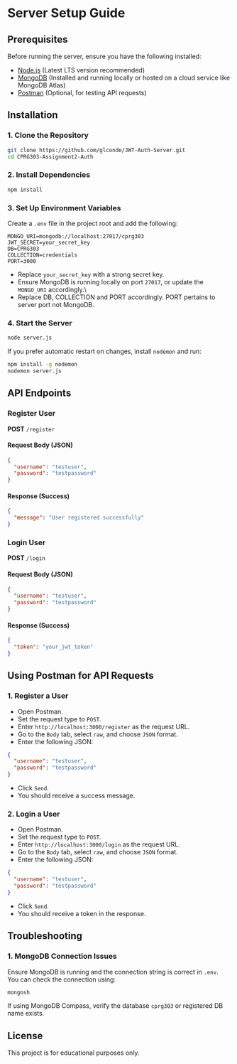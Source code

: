 # Server Setup Guide

## Prerequisites

Before running the server, ensure you have the following installed:

- [Node.js](https://nodejs.org/) (Latest LTS version recommended)
- [MongoDB](https://www.mongodb.com/try/download/community) (Installed and running locally or hosted on a cloud service like MongoDB Atlas)
- [Postman](https://www.postman.com/) (Optional, for testing API requests)

## Installation

### 1. Clone the Repository

```bash
git clone https://github.com/glconde/JWT-Auth-Server.git
cd CPRG303-Assignment2-Auth
```

### 2. Install Dependencies

```bash
npm install
```

### 3. Set Up Environment Variables

Create a `.env` file in the project root and add the following:

```
MONGO_URI=mongodb://localhost:27017/cprg303
JWT_SECRET=your_secret_key
DB=CPRG303
COLLECTION=credentials
PORT=3000
```

- Replace `your_secret_key` with a strong secret key.
- Ensure MongoDB is running locally on port `27017`, or update the `MONGO_URI` accordingly.\
- Replace DB, COLLECTION and PORT accordingly. PORT pertains to server port not MongoDB.

### 4. Start the Server

```bash
node server.js
```

If you prefer automatic restart on changes, install `nodemon` and run:

```bash
npm install -g nodemon
nodemon server.js
```

## API Endpoints

### Register User

**POST** `/register`

#### Request Body (JSON)

```json
{
  "username": "testuser",
  "password": "testpassword"
}
```

#### Response (Success)

```json
{
  "message": "User registered successfully"
}
```

### Login User

**POST** `/login`

#### Request Body (JSON)

```json
{
  "username": "testuser",
  "password": "testpassword"
}
```

#### Response (Success)

```json
{
  "token": "your_jwt_token"
}
```

## Using Postman for API Requests

### 1. Register a User

- Open Postman.
- Set the request type to `POST`.
- Enter `http://localhost:3000/register` as the request URL.
- Go to the `Body` tab, select `raw`, and choose `JSON` format.
- Enter the following JSON:

```json
{
  "username": "testuser",
  "password": "testpassword"
}
```

- Click `Send`.
- You should receive a success message.

### 2. Login a User

- Open Postman.
- Set the request type to `POST`.
- Enter `http://localhost:3000/login` as the request URL.
- Go to the `Body` tab, select `raw`, and choose `JSON` format.
- Enter the following JSON:

```json
{
  "username": "testuser",
  "password": "testpassword"
}
```

- Click `Send`.
- You should receive a token in the response.

## Troubleshooting

### 1. MongoDB Connection Issues

Ensure MongoDB is running and the connection string is correct in `.env`. You can check the connection using:

```bash
mongosh
```

If using MongoDB Compass, verify the database `cprg303` or registered DB name exists.

## License

This project is for educational purposes only.
